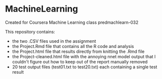 # MachineLearning
Created for Coursera Machine Learning class predmachlearn-032

This repository contains:
- the two .CSV files used in the assignment
- the Project.Rmd file that contains all the R code and analysis
- the Project.html file that results directly from knitting the .Rmd file
- the Project-cleaned.html file with the annoying nnet model output that I couldn't figure out how to keep out of the report manually removed
- 20 test output files (test01.txt to test20.txt) each containing a single test result

